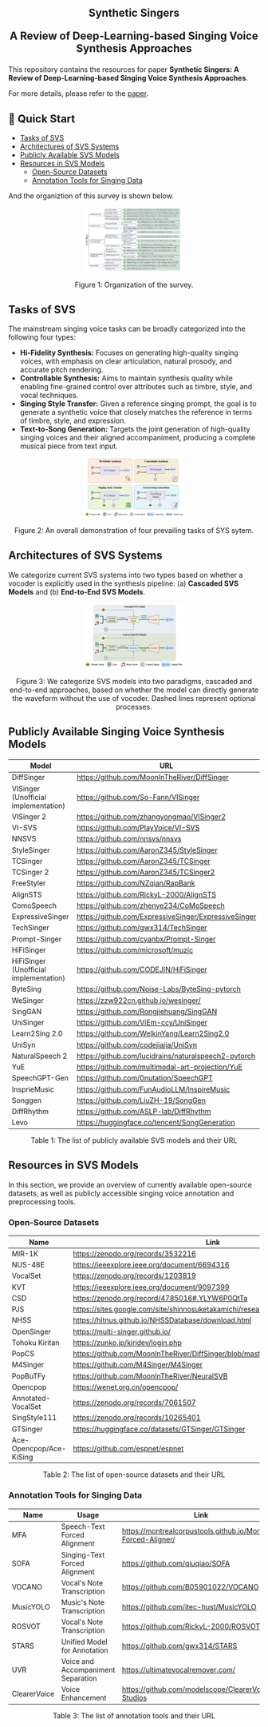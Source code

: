 <div align="center">
<h2>
Synthetic Singers
    
A Review of Deep-Learning-based Singing Voice Synthesis Approaches
</h2>
</div>

This repository contains the resources for paper **Synthetic Singers: A Review of Deep-Learning-based Singing Voice Synthesis Approaches**.

For more details, please refer to the [paper]().

## 🚀 Quick Start

- [Tasks of SVS](#tasks-of-svs)
- [Architectures of SVS Systems](#architectures-of-svs-systems)
- [Publicly Available SVS Models](#publicly-available-singing-voice-synthesis-models)
- [Resources in SVS Models](#resources-in-svs-models)
  - [Open-Source Datasets](#open-source-datasets)
  - [Annotation Tools for Singing Data](#annotation-tools-for-singing-data)

And the organiztion of this survey is shown below. 

<div align='center'>
<img src="figure/organization.png" alt="img1-organization" style="zoom: 20%;" />

Figure 1: Organization of the survey.
</div>

## Tasks of SVS

The mainstream singing voice tasks can be broadly categorized into the following four types:

* **Hi-Fidelity Synthesis:** Focuses on generating high-quality singing voices, with emphasis on clear articulation, natural prosody, and accurate pitch rendering.
* **Controllable Synthesis:** Aims to maintain synthesis quality while enabling fine-grained control over attributes such as timbre, style, and vocal techniques.
* **Singing Style Transfer:** Given a reference singing prompt, the goal is to generate a synthetic voice that closely matches the reference in terms of timbre, style, and expression.
* **Text-to-Song Generation:** Targets the joint generation of high-quality singing voices and their aligned accompaniment, producing a complete musical piece from text input.


<div align='center'>
<img src="figure/tasks.png" alt="img2-tasks" style="zoom: 20%;" />

Figure 2: An overall demonstration of four prevailing tasks of SYS sytem.
</div>

## Architectures of SVS Systems

We categorize current SVS systems into two types based on whether a vocoder is explicitly used in the synthesis pipeline: (a) **Cascaded SVS Models** and (b) **End-to-End SVS Models**.

<div align='center'>
<img src="figure/arch.png" alt="img3-architecture" style="zoom: 20%;" />

Figure 3: We categorize SVS models into two paradigms, cascaded and end-to-end approaches, based on whether the
model can directly generate the waveform without the use of vocoder. Dashed lines represent optional processes.
</div>

## Publicly Available Singing Voice Synthesis Models

<div align='center'>
<table>
    <thead>
        <tr>
            <th>Model</th>
            <th>URL</th>
        </tr>
    </thead>
    <tbody>
        <tr>
            <td>DiffSinger</td>
            <td><a href="https://github.com/MoonInTheRiver/DiffSinger">https://github.com/MoonInTheRiver/DiffSinger</a></td>
        </tr>
        <tr>
            <td>VISinger (Unofficial implementation)</td>
            <td><a href="https://github.com/So-Fann/VISinger">https://github.com/So-Fann/VISinger</a></td>
        </tr>
        <tr>
            <td>VISinger 2</td>
            <td><a href="https://github.com/zhangyongmao/VISinger2">https://github.com/zhangyongmao/VISinger2</a></td>
        </tr>
        <tr>
            <td>VI-SVS</td>
            <td><a href="https://github.com/PlayVoice/VI-SVS">https://github.com/PlayVoice/VI-SVS</a></td>
        </tr>
        <tr>
            <td>NNSVS</td>
            <td><a href="https://github.com/nnsvs/nnsvs">https://github.com/nnsvs/nnsvs</a></td>
        </tr>
        <tr>
            <td>StyleSinger</td>
            <td><a href="https://github.com/AaronZ345/StyleSinger">https://github.com/AaronZ345/StyleSinger</a></td>
        </tr>
        <tr>
            <td>TCSinger</td>
            <td><a href="https://github.com/AaronZ345/TCSinger">https://github.com/AaronZ345/TCSinger</a></td>
        </tr>
        <tr>
            <td>TCSinger 2</td>
            <td><a href="https://github.com/AaronZ345/TCSinger2">https://github.com/AaronZ345/TCSinger2</a></td>
        </tr>
        <tr>
            <td>FreeStyler</td>
            <td><a href="https://github.com/NZqian/RapBank">https://github.com/NZqian/RapBank</a></td>
        </tr>
        <tr>
            <td>AlignSTS</td>
            <td><a href="https://github.com/RickyL-2000/AlignSTS">https://github.com/RickyL-2000/AlignSTS</a></td>
        </tr>
        <tr>
            <td>ComoSpeech</td>
            <td><a href="https://github.com/zhenye234/CoMoSpeech">https://github.com/zhenye234/CoMoSpeech</a></td>
        </tr>
       <tr>
            <td>ExpressiveSinger</td>
            <td><a href="https://github.com/ExpressiveSinger/ExpressiveSinger">https://github.com/ExpressiveSinger/ExpressiveSinger</a></td>
        </tr>
        <tr>
            <td>TechSinger</td>
            <td><a href="https://github.com/gwx314/TechSinger">https://github.com/gwx314/TechSinger</a></td>
        </tr>
        <tr>
            <td>Prompt-Singer</td>
            <td><a href="https://github.com/cyanbx/Prompt-Singer">https://github.com/cyanbx/Prompt-Singer</a></td>
        </tr>
        <tr>
            <td>HiFiSinger</td>
            <td><a href="https://github.com/microsoft/muzic">https://github.com/microsoft/muzic</a></td>
        </tr>
        <tr>
            <td>HiFiSinger (Unofficial implementation)</td>
            <td><a href="https://github.com/CODEJIN/HiFiSinger">https://github.com/CODEJIN/HiFiSinger</a></td>
        </tr>
        <tr>
            <td>ByteSing</td>
            <td><a href="https://github.com/Noise-Labs/ByteSing-pytorch">https://github.com/Noise-Labs/ByteSing-pytorch</a></td>
        </tr>
        <tr>
            <td>WeSinger</td>
            <td><a href="https://zzw922cn.github.io/wesinger/">https://zzw922cn.github.io/wesinger/</a></td>
        </tr>
        <tr>
            <td>SingGAN</td>
            <td><a href="https://github.com/Rongjiehuang/SingGAN">https://github.com/Rongjiehuang/SingGAN</a></td>
        </tr>
        <tr>
            <td>UniSinger</td>
            <td><a href="https://github.com/ViEm-ccy/UniSinger">https://github.com/ViEm-ccy/UniSinger</a></td>
        </tr>
        <tr>
            <td>Learn2Sing 2.0</td>
            <td><a href="https://github.com/WelkinYang/Learn2Sing2.0">https://github.com/WelkinYang/Learn2Sing2.0</a></td>
        </tr>
        <tr>
            <td>UniSyn</td>
            <td><a href="https://github.com/codejiajia/UniSyn">https://github.com/codejiajia/UniSyn</a></td>
        </tr>
        <tr>
            <td>NaturalSpeech 2</td>
            <td><a href="https://github.com/lucidrains/naturalspeech2-pytorch">https://github.com/lucidrains/naturalspeech2-pytorch</a></td>
        </tr>
        <tr>
            <td>YuE</td>
            <td><a href="https://github.com/multimodal-art-projection/YuE">https://github.com/multimodal-art-projection/YuE</a></td>
        </tr>
        <tr>
            <td>SpeechGPT-Gen</td>
            <td><a href="https://github.com/0nutation/SpeechGPT">https://github.com/0nutation/SpeechGPT</a></td>
        </tr>
       <tr>
            <td>InsprieMusic</td>
            <td><a href="https://github.com/FunAudioLLM/InspireMusic">https://github.com/FunAudioLLM/InspireMusic</a></td>
        </tr>
        <tr>
            <td>Songgen</td>
            <td><a href="https://github.com/LiuZH-19/SongGen">https://github.com/LiuZH-19/SongGen</a></td>
        </tr>
        <tr>
            <td>DiffRhythm</td>
            <td><a href="https://github.com/ASLP-lab/DiffRhythm">https://github.com/ASLP-lab/DiffRhythm</a></td>
        </tr>
        <tr>
            <td>Levo</td>
            <td><a href="https://huggingface.co/tencent/SongGeneration">https://huggingface.co/tencent/SongGeneration</a></td>
        </tr>
    </tbody>
</table>

Table 1: The list of publicly available SVS models and their URL
</div>

## Resources in SVS Models

In this section, we provide an overview of currently available open-source datasets, as well as publicly accessible singing voice annotation and preprocessing tools.

### Open-Source Datasets

| Name | Link |
|--------------------|------------------------------------------------------------------------------|
| MIR-1K             | https://zenodo.org/records/3532216                                           |
| NUS-48E            | https://ieeexplore.ieee.org/document/6694316                                 |
| VocalSet           | https://zenodo.org/records/1203819                                           |
| KVT                | https://ieeexplore.ieee.org/document/9097399                                 |
| CSD                | https://zenodo.org/record/4785016#.YLYW6P0QtTa                               |
| PJS                | https://sites.google.com/site/shinnosuketakamichi/research-topics/pjs_corpus |
| NHSS               | https://hltnus.github.io/NHSSDatabase/download.html                          |
| OpenSinger         | https://multi-singer.github.io/                                              |
| Tohoku Kiritan     | https://zunko.jp/kiridev/login.php                                           |
| PopCS              | https://github.com/MoonInTheRiver/DiffSinger/blob/master/resources/apply_form.md |
| M4Singer           | https://github.com/M4Singer/M4Singer                                         |
| PopBuTFy           | https://github.com/MoonInTheRiver/NeuralSVB                                  |
| Opencpop           | https://wenet.org.cn/opencpop/                                               |
| Annotated-VocalSet | https://zenodo.org/records/7061507                                           |
| SingStyle111       | https://zenodo.org/records/10265401                                          |
| GTSinger           | https://huggingface.co/datasets/GTSinger/GTSinger                            |
| Ace-Opencpop/Ace-KiSing | https://github.com/espnet/espnet                                        |

<div align='center'>
Table 2: The list of open-source datasets and their URL
</div>

### Annotation Tools for Singing Data

| Name     | Usage                          | Link |
|----------|--------------------------------|------|
| MFA      | Speech-Text Forced Alignment   | https://montrealcorpustools.github.io/Montreal-Forced-Aligner/    |
| SOFA     | Singing-Text Forced Alignment  |  https://github.com/qiuqiao/SOFA  |
| VOCANO   | Vocal's Note Transcription     | https://github.com/B05901022/VOCANO  |
| MusicYOLO| Music's Note Transcription     |  https://github.com/itec-hust/MusicYOLO  |
| ROSVOT   | Vocal's Note Transcription     | https://github.com/RickyL-2000/ROSVOT   |
| STARS    | Unified Model for Annotation   | https://github.com/gwx314/STARS  |
| UVR |  Voice and Accompaniment Separation | https://ultimatevocalremover.com/ |
| ClearerVoice | Voice Enhancement | https://github.com/modelscope/ClearerVoice-Studios |

<div align='center'>
Table 3: The list of annotation tools and their URL
</div>
